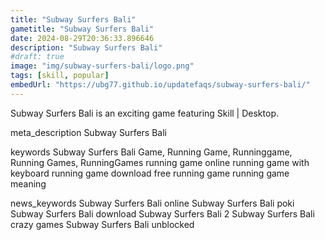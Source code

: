 ```yaml
---
title: "Subway Surfers Bali"
gametitle: "Subway Surfers Bali"
date: 2024-08-29T20:36:33.896646
description: "Subway Surfers Bali"
#draft: true
image: "img/subway-surfers-bali/logo.png"
tags: [skill, popular]
embedUrl: "https://ubg77.github.io/updatefaqs/subway-surfers-bali/"
---
```


Subway Surfers Bali is an exciting game featuring Skill | Desktop.

meta_description
Subway Surfers Bali


keywords
Subway Surfers Bali Game, Running Game, Runninggame, Running Games, RunningGames running game online running game with keyboard running game download free running game running game meaning


news_keywords
Subway Surfers Bali online Subway Surfers Bali poki Subway Surfers Bali download Subway Surfers Bali 2 Subway Surfers Bali crazy games Subway Surfers Bali unblocked

